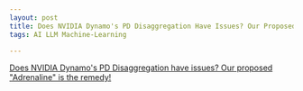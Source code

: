 ```yaml
---
layout: post
title: Does NVIDIA Dynamo's PD Disaggregation Have Issues? Our Proposed "Adrenaline" Is The Remedy!
tags: AI LLM Machine-Learning

---
```




[Does NVIDIA Dynamo's PD Disaggregation have issues? Our proposed "Adrenaline" is the remedy!](https://zhuanlan.zhihu.com/p/1888519961636487325?utm_psn=1895963156649574869)

